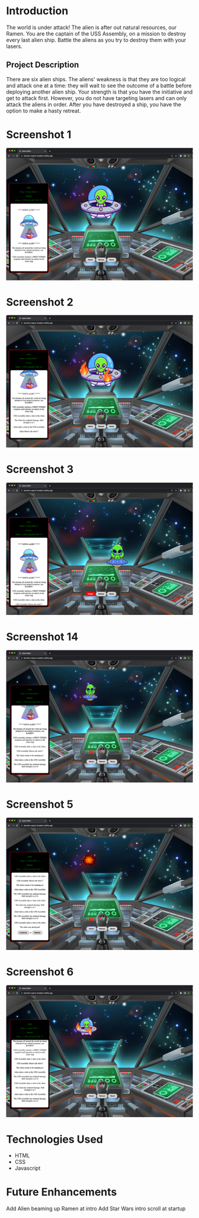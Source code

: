 # Introduction
The world is under attack! The alien is after out natural resources, our Ramen. You are the captain of the USS Assembly, on a mission to destroy every last alien ship. Battle the aliens as you try to destroy them with your lasers.

## Project Description
There are six alien ships. The aliens' weakness is that they are too logical and attack one at a time: they will wait to see the outcome of a battle before deploying another alien ship. Your strength is that you have the initiative and get to attack first. However, you do not have targeting lasers and can only attack the aliens in order. After you have destroyed a ship, you have the option to make a hasty retreat.

# Screenshot 1
![1](imgs/thumb1.png)

# Screenshot 2
![2](imgs/thumb2.png)

# Screenshot 3
![3](imgs/thumb3.png)

# Screenshot 14
![4](imgs/thumb4.png)

# Screenshot 5
![3](imgs/thumb5.png)

# Screenshot 6
![4](imgs/thumb6.png)

# Technologies Used
- HTML
- CSS
- Javascript

# Future Enhancements
Add Alien beaming up Ramen at intro
Add Star Wars intro scroll at startup
